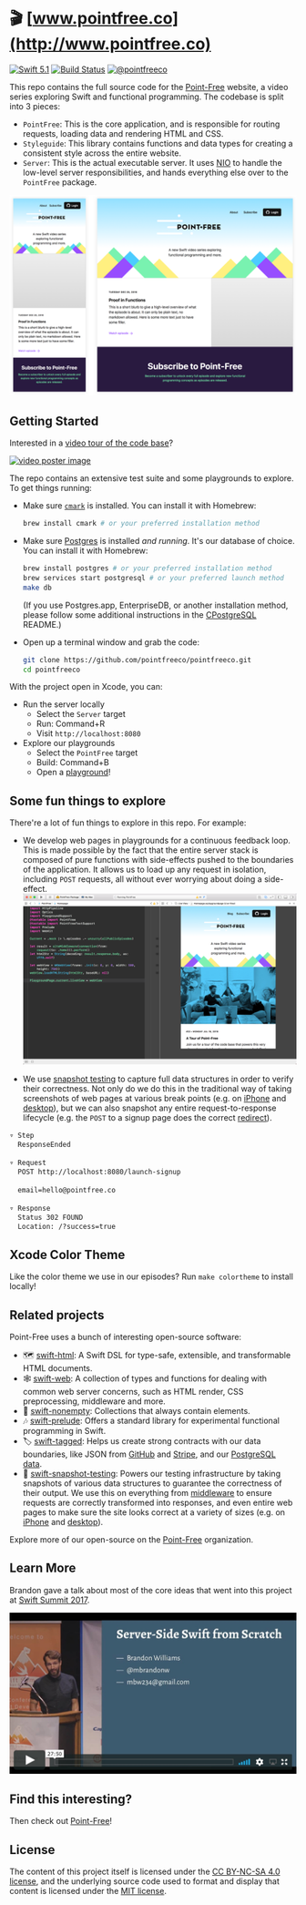 # 🎬 [www.pointfree.co](http://www.pointfree.co)

[![Swift 5.1](https://img.shields.io/badge/swift-5.1-ED523F.svg?style=flat)](https://swift.org/download/)
[![Build Status](https://img.shields.io/endpoint.svg?url=https%3A%2F%2Factions-badge.atrox.dev%2Fpointfreeco%2Fpointfreeco%2Fbadge&style=flat)](https://actions-badge.atrox.dev/pointfreeco/pointfreeco/goto)
[![@pointfreeco](https://img.shields.io/badge/contact-@pointfreeco-5AA9E7.svg?style=flat)](https://twitter.com/pointfreeco)

This repo contains the full source code for the [Point-Free](http://www.pointfree.co) website, a video series exploring Swift and functional programming. The codebase is split into 3 pieces:

* `PointFree`: This is the core application, and is responsible for routing requests, loading data and rendering HTML and CSS.
* `Styleguide`: This library contains functions and data types for creating a consistent style across the entire website.
* `Server`: This is the actual executable server. It uses [NIO](https://github.com/apple/swift-nio) to handle the low-level server responsibilities, and hands everything else over to the `PointFree` package.

![Point-Free Homepage](.github/pointfreeco-announcement-homepage.png)

## Getting Started

Interested in a [video tour of the code base](https://www.pointfree.co/episodes/ep22-a-tour-of-point-free)?

<a href="https://www.pointfree.co/episodes/ep22-a-tour-of-point-free">
  <img alt="video poster image" src="https://d1hf1soyumxcgv.cloudfront.net/0022-tour-of-pointfreeco/poster.jpg" width="480">
</a>

The repo contains an extensive test suite and some playgrounds to explore. To get things running:

* Make sure [`cmark`](https://github.com/commonmark/cmark) is installed. You can install it with Homebrew:
  ``` sh
  brew install cmark # or your preferred installation method
  ```

* Make sure [Postgres](https://www.postgresql.org) is installed _and running_. It's our database of choice. You can install it with Homebrew:
  ``` sh
  brew install postgres # or your preferred installation method
  brew services start postgresql # or your preferred launch method
  make db
  ```
  (If you use Postgres.app, EnterpriseDB, or another installation method, please follow some additional instructions in the [CPostgreSQL](https://github.com/vapor-community/cpostgresql) README.)

* Open up a terminal window and grab the code:
  ``` sh
  git clone https://github.com/pointfreeco/pointfreeco.git
  cd pointfreeco
  ```

With the project open in Xcode, you can:

* Run the server locally
  * Select the `Server` target
  * Run: Command+R
  * Visit `http://localhost:8080`
* Explore our playgrounds
  * Select the `PointFree` target
  * Build: Command+B
  * Open a [playground](https://github.com/pointfreeco/pointfreeco/tree/master/PointFree.playground)!

## Some fun things to explore

There're a lot of fun things to explore in this repo. For example:

  * We develop web pages in playgrounds for a continuous feedback loop. This is made possible by the fact that the entire server stack is composed of pure functions with side-effects pushed to the boundaries of the application. It allows us to load up any request in isolation, including `POST` requests, all without ever worrying about doing a side-effect.
![Server side Swift in a playground](.github/pointfreeco-playgrounds.png)

  * We use [snapshot testing](https://github.com/pointfreeco/swift-snapshot-testing) to capture full data structures in order to verify their correctness. Not only do we do this in the traditional way of taking screenshots of web pages at various break points (e.g. on [iPhone](https://github.com/pointfreeco/pointfreeco/blob/fe09eae49835b603ee8083bdfdcee45b3fed81b0/Tests/PointFreeTests/__Snapshots__/LaunchSignupTests/testHome.3._375.0x667.0.png) and [desktop](https://github.com/pointfreeco/pointfreeco/blob/fe09eae49835b603ee8083bdfdcee45b3fed81b0/Tests/PointFreeTests/__Snapshots__/LaunchSignupTests/testHome.5._800.0x600.0.png)), but we can also snapshot any entire request-to-response lifecycle (e.g. the `POST` to a signup page does the correct [redirect](https://github.com/pointfreeco/pointfreeco/blob/fe09eae49835b603ee8083bdfdcee45b3fed81b0/Tests/PointFreeTests/__Snapshots__/LaunchSignupTests/testSignup.1.Conn.txt)).

```
▿ Step
  ResponseEnded

▿ Request
  POST http://localhost:8080/launch-signup

  email=hello@pointfree.co

▿ Response
  Status 302 FOUND
  Location: /?success=true
```

## Xcode Color Theme

Like the color theme we use in our episodes? Run `make colortheme` to install locally!

## Related projects

Point-Free uses a bunch of interesting open-source software:

  * 🗺 [swift-html](https://www.github.com/pointfreeco/swift-html): A Swift DSL for type-safe, extensible, and transformable HTML documents.
  * 🕸 [swift-web](https://www.github.com/pointfreeco/swift-web): A collection of types and functions for dealing with common web server concerns, such as HTML render, CSS preprocessing, middleware and more.
  * 🎁 [swift-nonempty](https://www.github.com/pointfreeco/swift-nonempty): Collections that always contain elements.
  * 🎶 [swift-prelude](https://www.github.com/pointfreeco/swift-prelude): Offers a standard library for experimental functional programming in Swift.
  * 🏷 [swift-tagged](https://www.github.com/pointfreeco/swift-tagged): Helps us create strong contracts with our data boundaries, like JSON from [GitHub](https://github.com/pointfreeco/pointfreeco/blob/d2dd9ff0f8caf0c8660eace050b7436c02e19aba/Sources/PointFree/GitHub.swift#L56) and [Stripe](https://github.com/pointfreeco/pointfreeco/blob/d2dd9ff0f8caf0c8660eace050b7436c02e19aba/Sources/PointFree/Stripe.swift#L92), and our [PostgreSQL data](https://github.com/pointfreeco/pointfreeco/blob/d2dd9ff0f8caf0c8660eace050b7436c02e19aba/Sources/PointFree/Database.swift#L95).
  * 📸 [swift-snapshot-testing](https://www.github.com/pointfreeco/swift-snapshot-testing): Powers our testing infrastructure by taking snapshots of various data structures to guarantee the correctness of their output. We use this on everything from [middleware](https://github.com/pointfreeco/pointfreeco/blob/27f6eae212c1fea48da24b1f16a26043baaea4aa/Tests/PointFreeTests/__Snapshots__/LaunchSignupTests/testSignup.1.Conn.txt) to ensure requests are correctly transformed into responses, and even entire web pages to make sure the site looks correct at a variety of sizes (e.g. on [iPhone](https://github.com/pointfreeco/pointfreeco/blob/fe09eae49835b603ee8083bdfdcee45b3fed81b0/Tests/PointFreeTests/__Snapshots__/LaunchSignupTests/testHome.3._375.0x667.0.png) and [desktop](https://github.com/pointfreeco/pointfreeco/blob/fe09eae49835b603ee8083bdfdcee45b3fed81b0/Tests/PointFreeTests/__Snapshots__/LaunchSignupTests/testHome.5._800.0x600.0.png)).

Explore more of our open-source on the [Point-Free](https://github.com/pointfreeco) organization.

## Learn More

Brandon gave a talk about most of the core ideas that went into this project at [Swift Summit 2017](http://www.swiftsummit.com).

<a href="https://www.skilled.io/u/swiftsummit/server-side-swift-from-scratch">
  <img src=".github/serve-side-swift-from-scratch.jpg" width="560" style="max-width: 100%;" alt="The two sides of writing testable code" />
</a>


## Find this interesting?

Then check out [Point-Free](https://www.pointfree.co)!

## License

The content of this project itself is licensed under the [CC BY-NC-SA 4.0 license](https://creativecommons.org/licenses/by-nc-sa/4.0/), and the underlying source code used to format and display that content is licensed under the [MIT license](LICENSE).

